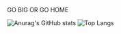 <!--Introduction -->
GO BIG OR GO HOME
<br>

<!-- Your badges -->
<!--START_SECTION:waka-->
![Anurag's GitHub stats](https://github-readme-stats.vercel.app/api?username=Rawven&show_icons=true&theme=tokyonight)
![Top Langs](https://github-readme-stats.vercel.app/api/top-langs/?username=Rawven&size_weight=0.5&count_weight=0.5)
<!--END_SECTION:waka-->


<!--
**UWEPPPP/UWEPPPP** is a ✨ _special_ ✨ repository because its `README.md` (this file) appears on your GitHub profile.

Here are some ideas to get you started:

- 🔭 I’m currently working on ...
- 🌱 I’m currently learning ...
- 👯 I’m looking to collaborate on ...
- 🤔 I’m looking for help with ...
- 💬 Ask me about ...
- 📫 How to reach me: ...
- 😄 Pronouns: ...
- ⚡ Fun fact: ...
-->
